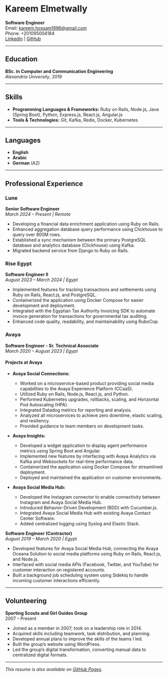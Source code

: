 # Kareem Elmetwally
**Software Engineer**  
Email: [kareem.hossam1996@gmail.com](mailto:kareem.hossam1996@gmail.com)  
Phone: +201095004184  
[LinkedIn](https://www.linkedin.com/in/kareemhossam/) | [GitHub](https://github.com/kareemhossam)

---

## Education
**BSc. in Computer and Communication Engineering**  
*Alexandria University*, 2019

---

## Skills
- **Programming Languages & Frameworks:** Ruby on Rails, Node.js, Java (Spring Boot), Python, Express.js, React.js, Angular.js
- **Tools & Technologies:** Git, Kafka, Redis, Docker, Kubernetes

---

## Languages
- **English**
- **Arabic**
- **German** (A2)

---

## Professional Experience

### Lune
**Senior Software Engineer**  
*March 2024 – Present | Remote*  
- Developing a financial data enrichment application using Ruby on Rails.
- Enhanced aggregation database query performance using Clickhouse to query over 800M rows.
- Established a sync mechanism between the primary PostgreSQL database and analytics database (Clickhouse) using Kafka.
- Migrated backend service from Django to Ruby on Rails.

### Rise Egypt
**Software Engineer II**  
*August 2023 – March 2024 | Egypt*  
- Implemented features for tracking transactions and settlements using Ruby on Rails, React.js, and PostgreSQL.
- Containerized the application using Docker Compose for easier development and deployment.
- Integrated with the Egyptian Tax Authority Invoicing SDK to automate invoice generation for transactions for governmental tax auditing.
- Enhanced code quality, readability, and maintainability using RuboCop.

### Avaya
**Software Engineer - Sr. Technical Associate**  
*March 2020 – August 2023 | Egypt*  

#### Projects at Avaya
- **Avaya Social Connections:**  
    - Worked on a microservice-based product providing social media capabilities to the Avaya Experience Platform (CCaaS).
    - Utilized Ruby on Rails, Node.js, React.js, and Python.
    - Performed Kubernetes upgrades, rollbacks, scaling, and Horizontal Pod Autoscaling (HPA).
    - Integrated Datadog metrics for reporting and analysis.
    - Analyzed all microservices to achieve zero downtime, elastic scaling, and resiliency.
    - Provided guidance to team members on development tasks.

- **Avaya Insights:**  
    - Developed a widget application to display agent performance metrics using Spring Boot and Angular.
    - Implemented new features by interfacing with Avaya Analytics via Kafka and Websockets for real-time performance data.
    - Containerized the application using Docker Compose for streamlined deployment.
    - Deployed and maintained the application on customer environments.

- **Avaya Social Media Hub:**  
    - Developed the Instagram connector to enable connectivity between Instagram and Avaya Social Media Hub.
    - Introduced Behavior-Driven Development (BDD) with Cucumber.js.
    - Integrated Avaya Social Media Hub with existing Avaya Contact Center Software.
    - Added centralized logging using Syslog and Elastic Stack.

**Software Engineer (Contractor)**  
*August 2019 – March 2020 | Egypt*  
- Developed features for Avaya Social Media Hub, connecting the Avaya Oceana Solution to social media platforms using Ruby on Rails, React.js, and Node.js.
- Interfaced with social media APIs (Facebook, Twitter, and YouTube) for customer interaction on registered accounts.
- Built a background job scheduling system using Sidekiq to handle incoming customer interactions efficiently.

---

## Volunteering
**Sporting Scouts and Girl Guides Group**  
2007 – Present  
- Joined as a member in 2007; took on a leadership role in 2014.
- Acquired skills including teamwork, task distribution, and planning.
- Developed annual plans to improve the skills of the teams I led.
- Built the group’s website using WordPress.
- Led the group’s digital transformation, converting manual data to centralized digital formats.

---

*This resume is also available on [GitHub Pages](https://github.com/kareemhossam).*
